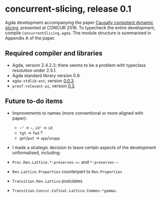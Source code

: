 # concurrent-slicing, release 0.1

Agda development accompanying the paper
[Causally consistent dynamic slicing](http://dynamicaspects.org/papers/concur16.pdf),
presented at CONCUR 2016. To typecheck the entire development, compile
`ConcurrentSlicing.agda`. The module structure is summarised in Appendix
A of the paper.

## Required compiler and libraries

* Agda, version 2.4.2.3; there seems to be a problem with typeclass resolution under 2.5.1.
* Agda standard library version 0.9.
* `agda-stdlib-ext`, version [0.0.3](https://github.com/rolyp/agda-stdlib-ext/releases/tag/0.0.3).
* `proof-relevant-pi`, version [0.3](https://github.com/rolyp/proof-relevant-pi/releases/tag/0.3).

## Future to-do items

* Improvements to names (more conventional or more aligned with paper):
  * `∘ᶠ` → `∘`, `idᶠ` → `id`
  * `tgt` → `fwd` ?
  * `get`/`put` → `app`/`unapp`

* I made a strategic decision to leave certain aspects of the
development unformalised, including:

 * `Proc.Ren.Lattice.*-preserves-≃ₑ` and `*-preserves-∘`
 * `Ren.Lattice.Properties` counterpart to `Ren.Properties`
 * `Transition.Ren.Lattice` postulates
 * `Transition.Concur.Cofinal.Lattice.Common.ᴬgamma₁`
